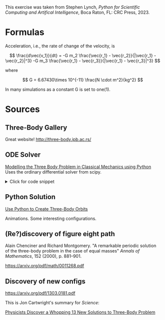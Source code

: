 
This exercise was taken from Stephen Lynch, _Python for Scientific Computing and Artifical Intelligence_, Boca Raton, FL: CRC Press, 2023.

# Formulas
Acceleration, i.e., the rate of change of the velocity, is

$$
\frac{d\vec{v_1}}{dt} = -G m_2 \frac{\vec{r_1} - \vec{r_2}}{|\vec{r_1} - \vec{r_2}|^3} -G m_3 \frac{\vec{r_1} - \vec{r_3}}{|\vec{r_1} - \vec{r_3}|^3}
$$

where

$$
G = 6.67430\times 10^{-11} \frac{N \cdot m^2}{kg^2}
$$

In many simulations as a constant G is set to one(1).

# Sources

## Three-Body Gallery

Great website!
http://three-body.ipb.ac.rs/

## ODE Solver
[Modelling the Three Body Problem in Classical Mechanics using Python](https://towardsdatascience.com/modelling-the-three-body-problem-in-classical-mechanics-using-python-9dc270ad7767)
Uses the ordinary differential solver from scipy.

<details>
<summary> Click for code snippet</summary>

```
def ThreeBodyEquations(w,t,G,m1,m2,m3):
    r1=w[:3]
    r2=w[3:6]
    r3=w[6:9]
    v1=w[9:12]
    v2=w[12:15]
    v3=w[15:18]
    r12=sci.linalg.norm(r2-r1)
    r13=sci.linalg.norm(r3-r1)
    r23=sci.linalg.norm(r3-r2)
    
    dv1bydt=K1*m2*(r2-r1)/r12**3+K1*m3*(r3-r1)/r13**3
    dv2bydt=K1*m1*(r1-r2)/r12**3+K1*m3*(r3-r2)/r23**3
    dv3bydt=K1*m1*(r1-r3)/r13**3+K1*m2*(r2-r3)/r23**3
    dr1bydt=K2*v1
    dr2bydt=K2*v2
    dr3bydt=K2*v3
    r12_derivs=sci.concatenate((dr1bydt,dr2bydt))
    r_derivs=sci.concatenate((r12_derivs,dr3bydt))
    v12_derivs=sci.concatenate((dv1bydt,dv2bydt))
    v_derivs=sci.concatenate((v12_derivs,dv3bydt))
    derivs=sci.concatenate((r_derivs,v_derivs))
    return derivs

#Run the ODE solver
import scipy.integrate
three_body_sol=sci.integrate.odeint(ThreeBodyEquations,init_params,time_span,
                                    args=(G,m1,m2,m3))

```

</details>

## Python Solution
[Use Python to Create Three-Body Orbits](https://towardsdatascience.com/use-python-to-create-three-body-orbits-329ffb5b2627)

Animations. Some interesting configurations.

## (Re?)discovery of figure eight path
Alain Chenciner and Richard Montgomery. "A remarkable periodic solution of the three-body problem in the case of equal masses"
_Annals of Mathematics_, 152 (2000), p. 881–901.

https://arxiv.org/pdf/math/0011268.pdf

## Discovery of new configs

https://arxiv.org/pdf/1303.0181.pdf

This is Jon Cartwright's summary for _Science_:


[Physicists Discover a Whopping 13 New Solutions to Three-Body Problem](https://www.science.org/content/article/physicists-discover-whopping-13-new-solutions-three-body-problem)


